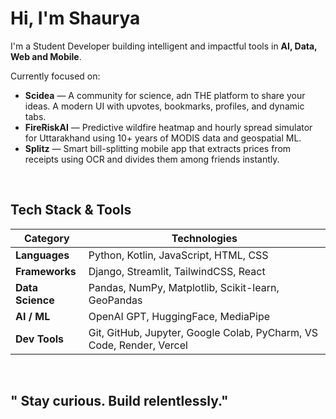 # Hi, I'm Shaurya

I'm a Student Developer building intelligent and impactful tools in **AI, Data, Web and Mobile**.

Currently focused on:

- **Scidea** — A community for science, adn THE platform to share your ideas. A modern UI with upvotes, bookmarks, profiles, and dynamic tabs.  
- **FireRiskAI** — Predictive wildfire heatmap and hourly spread simulator for Uttarakhand using 10+ years of MODIS data and geospatial ML.  
- **Splitz** — Smart bill-splitting mobile app that extracts prices from receipts using OCR and divides them among friends instantly.  

<br>

## Tech Stack & Tools

| Category         | Technologies                                                 |
| ---------------- | ------------------------------------------------------------ |
| **Languages**    | Python, Kotlin, JavaScript, HTML, CSS                        |
| **Frameworks**   | Django, Streamlit, TailwindCSS, React                               |
| **Data Science** | Pandas, NumPy, Matplotlib, Scikit-learn, GeoPandas           |
| **AI / ML**      | OpenAI GPT, HuggingFace, MediaPipe                           |
| **Dev Tools**    | Git, GitHub, Jupyter, Google Colab, PyCharm, VS Code, Render, Vercel |

<br>

## " Stay curious. Build relentlessly."
